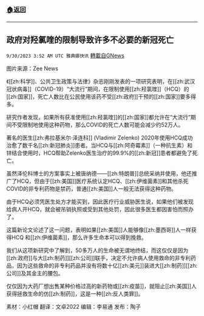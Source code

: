 ###  [:house:返回](README.md)
---


## 政府对羟氯喹的限制导致许多不必要的新冠死亡
`9/30/2023 3:52 AM UTC 雅典娜快讯` [轉載自GNews](https://gnews.org/articles/1758763)

图片来源：Zee News

《[[zh:科学]]、公共卫生政策与法律》杂志刚刚发表的一项研究表明，在[[zh:武汉冠状病毒]]（COVID-19）“大流行”期间，在限制使用[[zh:羟氯喹]]（HCQ）的[[zh:国家]]，死亡人数比在公民使用该药不受[[zh:政府]]干预的[[zh:国家]]要多得多。

研究作者发现，如果所有获准使用[[zh:羟氯喹]]的[[zh:国家]]都允许在“大流行”期间不受限制地使用这种药物，那么COVID的死亡人数可能会减少约52万人。

著名的医生[[zh:弗拉基米尔·泽连科]] (Vladimir Zelenko) 2020年使用HCQ成功治愈了数千名[[zh:新冠肺炎]]患者。当HCQ与[[zh:阿奇霉素]]（一种抗生素）和锌结合使用时，HCQ帮助Zelenko医生治疗的99.9%的[[zh:新冠]]患者都避免了死亡。

虽然泽伦科博士的方案事实上被唐纳德——[[zh:特朗普]]总统采纳并使用，他还推广了HCQ，但由于[[zh:美国]]医疗系统认定HCQ、[[zh:伊维菌素]]和其他杀死COVID的非专利药物是禁药，普通[[zh:美国]]人一般无法获得这种药物。

由于HCQ必须凭医生处方才能买到，因此医疗行业威胁医生说，如果他们被发现给病人开HCQ，就会被吊销执照或受到其他处罚，因此很多医生都因害怕而照办了。

这篇新论文论述了这一问题，表明如果[[zh:美国]]人能够像[[zh:墨西哥]]人一样获得HCQ 和[[zh:伊维菌素]]，那么许多生命本可以得到挽救。

我们从这项新研究中了解到，50多万人的生命被无谓地终结，而这仅仅是因为[[zh:政府]]与大[[zh:制药]][[zh:公司]]联手，决定不允许病人使用救命的非专利药品，因为这些救命的非专利药品并没有将数十亿[[zh:美元]]装进大[[zh:制药]][[zh:公司]]及其金主的腰包。

仅仅因为大药厂想出售某种价格过高的新药物或[[zh:疫苗]]，就阻止[[zh:美国]]人获得拯救生命的仿[[zh:制药]]，这是一种[[zh:反人类罪]]。

素材：小红帽  翻译：文卓2022  编辑：李易通  发布：陶子

